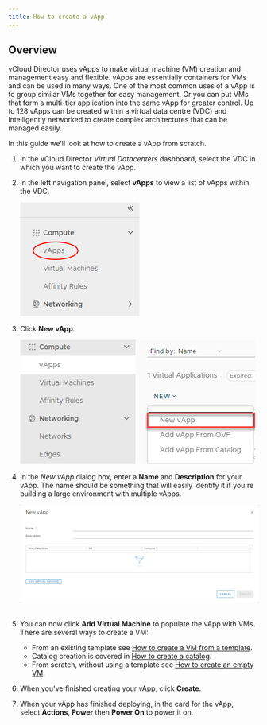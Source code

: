 ```yaml
---
title: How to create a vApp
---
```


## Overview

vCloud Director uses vApps to make virtual machine (VM) creation and management easy and flexible. vApps are essentially containers for VMs and can be used in many ways. One of the most common uses of a vApp is to group similar VMs together for easy management. Or you can put VMs that form a multi-tier application into the same vApp for greater control. Up to 128 vApps can be created within a virtual data centre (VDC) and intelligently networked to create complex architectures that can be managed easily.

In this guide we'll look at how to create a vApp from scratch.

1. In the vCloud Director _Virtual Datacenters_ dashboard, select the VDC in which you want to create the vApp.

1. In the left navigation panel, select **vApps** to view a list of vApps within the VDC.

    ![Nav VApp](./assets/nav_vapp.png)

1. Click **New vApp**.

    ![New VApp](./assets/new_vapp.png)

1. In the _New vApp_ dialog box, enter a **Name** and **Description** for your vApp. The name should be something that will easily identify it if you're building a large environment with multiple vApps.

    ![New VApp details](./assets/new_vapp_details.png) 

1. You can now click **Add Virtual Machine** to populate the vApp with VMs. There are several ways to create a VM:

    -   From an existing template see [How to create a VM from a template](todo).
    -   Catalog creation is covered in [How to create a catalog](todo).
    -   From scratch, without using a template see [How to create an empty VM](todo).

1. When you've finished creating your vApp, click **Create**.

1. When your vApp has finished deploying, in the card for the vApp, select **Actions, Power** then **Power On** to power it on.